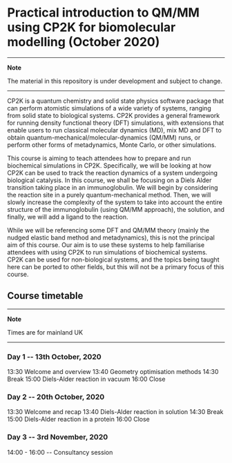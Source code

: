 # Practical introduction to QM/MM using CP2K for biomolecular modelling (October 2020)

---
**Note**

The material in this repository is under development and subject to change.

---

CP2K is a quantum chemistry and solid state physics software package that can perform atomistic simulations of a wide variety of systems, ranging from solid state to biological systems. CP2K provides a general framework for running density functional theory (DFT) simulations, with extensions that enable users to run classical molecular dynamics (MD), mix MD and DFT to obtain quantum-mechanical/molecular-dynamics (QM/MM) runs, or perform other forms of metadynamics, Monte Carlo, or other simulations.

This course is aiming to teach attendees how to prepare and run biochemical simulations in CP2K. Specifically, we will be looking at how CP2K can be used to track the reaction dynamics of a system undergoing biological catalysis. In this course, we shall be focusing on a Diels Alder transition taking place in an immunoglobulin. We will begin by considering the reaction site in a purely quantum-mechanical method. Then, we will slowly increase the complexity of the system to take into account the entire structure of the immunoglobulin (using QM/MM approach), the solution, and finally, we will add a ligand to the reaction.

While we will be referencing some DFT and QM/MM theory (mainly the nudged elastic band method and metadynamics), this is not the principal aim of this course. Our aim is to use these systems to help familiarise attendees with using CP2K to run simulations of biochemical systems. CP2K can be used for non-biological systems, and the topics being taught here can be ported to other fields, but this will not be a primary focus of this course.

## Course timetable

---
**Note**

Times are for mainland UK

---

### Day 1 -- 13th October, 2020

13:30 Welcome and overview
13:40 Geometry optimisation methods
14:30 Break
15:00 Diels-Alder reaction in vacuum
16:00 Close

### Day 2 -- 20th October, 2020

13:30 Welcome and recap
13:40 Diels-Alder reaction in solution
14:30 Break
15:00 Diels-Alder reaction in a protein
16:00 Close

### Day 3 -- 3rd November, 2020

14:00 - 16:00 -- Consultancy session